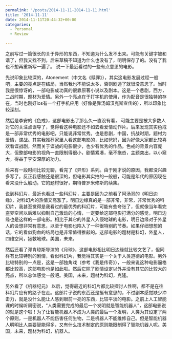```yaml
---
permalink: '/posts/2014-11-11-2014-11-11.html'
title: '2014-11-11'
date: 2014-11-11T20:44:32+00:00
categories:
  - Personal
  - Review

---
```



之前写过一篇很长的关于异形的东西，不知道为什么发不出来。可能有关键字被和谐了，但我又找不到，后来草稿不知道为什么也没有了，明明保存了的。没有了我也不想再重新写一遍了。 说一下最近看过的一些有点意思的电影。


先说印象比较深的，Atonement（中文名《赎罪》），其实这电影发展过程一般吧，主要的亮点是在结局，当然我也不能说太多，否则剧透了就很没意思了。当时我是很惊讶的，一部电影成功真的很靠原著小说以及剧本。这是一个悲剧，西方，二战时期，题材为爱情。另外一个亮点在于打字机的使用，作为配音是很独特的存在，当时也刚好ios有一个打字机应用（好像是靠汤姆汉克斯宣传的），所以印象比较深刻。

然后是李安的《色戒》，这部电影出了那么久一直没有看， 可能主要是被大多数人对它的关注点误导了，觉得看这种电影还不如去看爱情动作片。后来发现其实色戒是一部非常优秀的电影吧，只能说非常优秀。也是悲剧，中国，抗战时期，题材为爱情，谍战。其实我推荐家里人看这部电影的，比如爸妈，因为好像大家都比较喜欢看谍战剧，然而关于谍战的电影很少，也少有优秀的作品。色戒的背景内容庞大，但整部电影的视角一直限制得很小，剧情紧凑，毫不拖沓，主题突出，以小窥大，得益于李安深厚的功力。

后来有一段时间比较无聊，看完了《异形》系列。由于刚才说的原因，我都没兴趣多写了。反正我感触还是很深的，但电影其实拍的一般般，可能是年代的原因现在看来没什么触动。它的题材很好，期待普罗米修斯的续集。

说到科幻片，最近也看过一些科幻片，主要是因为之前看了阿汤哥的《明日边缘》，对科幻片的热情又高涨了。明日边缘真的是一部非常，非常，非常优秀的科幻片，我甚至觉得是我看过的最优秀的科幻片，可能有些夸张了，但就像当年看完盗梦空间以后难以抑制自己激动的心情，一定要给这部电影打满分的感觉，明日边缘也是这样的一部电影。相比于其它的外星人入侵地球的电影，明日边缘对于外星人的设想非常有意思，以至于电影也陷入了一种很特别的节奏。如果仔细想想的话，它的看似狗血的结局也是非常值得推敲的。这部电影的题材是科幻，外星人，四维空间，拯救地球。美国，未来。

然后还看了邓肯琼斯导演的《月球》，这部电影相比明日边缘就比较文艺了，但同样有比较特别的剧情，看似科幻片，我觉得其实是一个关于人类道德的电影。另外比较特别的一点是，这是一部独角戏（参考《我是传奇》），一般来说这种电影逼格都比较高，这部电影也是如此啦。然后它除了剧情设定以外并没有其它的比较大的亮点，所以总体感觉一般吧。美国，未来，题材为科幻，克隆。

另外看了《机器纪元》 以后，觉得最近的科幻片都比较探讨人性啊，都不是在往科幻片应有的路子在走。这部片子说的东西还是挺有意思的，不过剧本感觉缺少冲击力，就是没什么能让人感到眼前一亮的东西，比较平淡的电影。之前上人工智能课的时候听周密说，“人类需要完成的最后一个发明就是智能机器人”，这部电影说的就是这个啦！为了让智能机器人不成为人类的最后一个发明，人类为其设定了两个原则，一是机器人不能伤害任何生物，二是机器人不能维修自己。但是智能机器人明明比人类要智能得多，又有什么技术制定的原则能限制得了智能机器人呢。美国，未来，题材为科幻，机器人。
